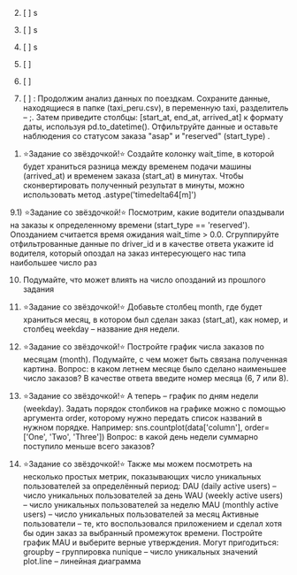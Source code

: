
2. [ ] s
3. [ ] s
4. [ ] s
5. [ ] 
6. [ ] 

7. [ ] : Продолжим анализ данных по поездкам.
Сохраните данные, находящиеся в папке (taxi_peru.csv), в переменную taxi, разделитель – ;. 
    Затем приведите столбцы:
        [start_at, end_at, arrived_at] к формату даты, используя pd.to_datetime(). Отфильтруйте данные и оставьте наблюдения со статусом заказа "asap" и "reserved" (start_type) .

1) ⭐️Задание со звёздочкой!⭐️
Создайте колонку wait_time, в которой будет храниться разница между временем подачи машины (arrived_at) и временем заказа (start_at) в минутах. Чтобы сконвертировать полученный результат в минуты, можно использовать метод  .astype('timedelta64[m]')

9.1) ⭐️Задание со звёздочкой!⭐️
Посмотрим, какие водители опаздывали на заказы к определенному времени (start_type == 'reserved'). Опозданием считается время ожидания wait_time > 0.0.
Сгруппируйте отфильтрованные данные по driver_id и в качестве ответа укажите id водителя, который опоздал на заказ интересующего нас типа наибольшее число раз

10) Подумайте, что может влиять на число опозданий из прошлого задания

11) ⭐️Задание со звёздочкой!⭐️
Добавьте столбец month, где будет храниться месяц, в котором был сделан заказ (start_at), как номер, и столбец weekday – название дня недели. 

12) ⭐️Задание со звёздочкой!⭐️
Постройте график числа заказов по месяцам (month). Подумайте, с чем может быть связана полученная картина. 
Вопрос: в каком летнем месяце было сделано наименьшее число заказов? В качестве ответа введите номер месяца (6, 7 или 8). 

13) ⭐️Задание со звёздочкой!⭐️
А теперь – график по дням недели (weekday). Задать порядок столбиков на графике можно с помощью аргумента order, которому нужно передать список названий в нужном порядке. Например: 
sns.countplot(data['column'], order=['One', 'Two', 'Three'])
Вопрос: в какой день недели суммарно поступило меньше всего заказов?

14) ⭐️Задание со звёздочкой!⭐️
Также мы можем посмотреть на несколько простых метрик, показывающих число уникальных пользователей за определённый период:
DAU (daily active users) – число уникальных пользователей за день
WAU (weekly active users) – число уникальных пользователей за неделю
MAU (monthly active users) – число уникальных пользователей за месяц
Активные пользователи – те, кто воспользовался приложением и сделал хотя бы один заказ за выбранный промежуток времени. Постройте график MAU и выберите верные утверждения. 
Могут пригодиться:
groupby – группировка
nunique – число уникальных значений
plot.line – линейная диаграмма